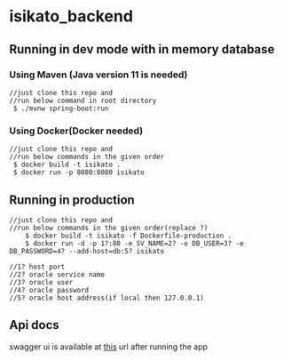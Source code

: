 # isikato_backend


## Running in dev mode with in memory database
### Using Maven (Java version 11 is needed)

```
//just clone this repo and
//run below command in root directory
 $ ./mvnw spring-boot:run
```

### Using Docker(Docker needed)

```
//just clone this repo and
//run below commands in the given order
 $ docker build -t isikato .
 $ docker run -p 8080:8080 isikato
```
## Running in production
```
//just clone this repo and
//run below commands in the given order(replace ?)
    $ docker build -t isikato -f Dockerfile-production .
    $ docker run -d -p 1?:80 -e SV_NAME=2? -e DB_USER=3? -e DB_PASSWORD=4? --add-host=db:5? isikato

//1? host port
//2? oracle service name
//3? oracle user
//4? oracle password
//5? oracle host address(if local then 127.0.0.1)
```



## Api docs
swagger ui is available at [this](http://localhost:8080/api/swagger-ui.html) url after running the app
